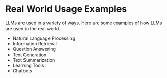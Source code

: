 # Real World Usage Examples

LLMs are used in a variety of ways. Here are some examples of how LLMs are used in the real world.

- Natural Language Processing
- Information Retrieval
- Question Answering
- Text Generation
- Text Summarization
- Learning Tools
- Chatbots

